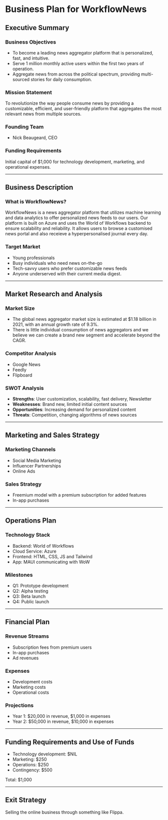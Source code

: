 # Business Plan for WorkflowNews

## Executive Summary

### Business Objectives
- To become a leading news aggregator platform that is personalized, fast, and intuitive.
- Serve 1 million monthly active users within the first two years of operation.
- Aggregate news from across the political spectrum, providing multi-sourced stories for daily consumption.

### Mission Statement
To revolutionize the way people consume news by providing a customizable, efficient, and user-friendly platform that aggregates the most relevant news from multiple sources.

### Founding Team
- Nick Beaugeard, CEO


### Funding Requirements
Initial capital of $1,000 for technology development, marketing, and operational expenses.

---

## Business Description

### What is WorkflowNews?

WorkflowNews is a news aggregator platform that utilizes machine learning and data analytics to offer personalized news feeds to our users. Our platform is built on Azure and uses the World of Workflows backend to ensure scalability and reliability. It allows users to browse a customised news portal and also receieve a hyperpersonalised journal every day.

### Target Market
- Young professionals
- Busy individuals who need news on-the-go
- Tech-savvy users who prefer customizable news feeds
- Anyone underserved with their current media digest.

---

## Market Research and Analysis

### Market Size
- The global news aggregator market size is estimated at $1.18 billion in 2021, with an annual growth rate of 9.3%.
- There is little individual consumption of news aggregators and we believe we can create a brand new segment and accelerate beyond the CAGR.

### Competitor Analysis
- Google News
- Feedly
- Flipboard

### SWOT Analysis
- **Strengths**: User customization, scalability, fast delivery, Newsletter
- **Weaknesses**: Brand new, limited initial content sources
- **Opportunities**: Increasing demand for personalized content
- **Threats**: Competition, changing algorithms of news sources

---

## Marketing and Sales Strategy

### Marketing Channels
- Social Media Marketing
- Influencer Partnerships
- Online Ads

### Sales Strategy
- Freemium model with a premium subscription for added features
- In-app purchases

---

## Operations Plan

### Technology Stack
- Backend: World of Workflows
- Cloud Service: Azure
- Frontend: HTML, CSS, JS and Tailwind
- App: MAUI communicating with WoW

### Milestones
- Q1: Prototype development
- Q2: Alpha testing
- Q3: Beta launch
- Q4: Public launch

---

## Financial Plan

### Revenue Streams
- Subscription fees from premium users
- In-app purchases
- Ad revenues

### Expenses
- Development costs
- Marketing costs
- Operational costs

### Projections
- Year 1: $20,000 in revenue, $1,000 in expenses
- Year 2: $50,000 in revenue, $10,000 in expenses

---

## Funding Requirements and Use of Funds

- Technology development: $NIL
- Marketing: $250
- Operations: $250
- Contingency: $500

Total: $1,000

---

## Exit Strategy

Selling the online business through something like Flippa.
